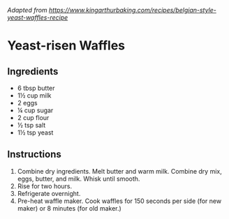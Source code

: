 *Adapted from https://www.kingarthurbaking.com/recipes/belgian-style-yeast-waffles-recipe*

# Yeast-risen Waffles

## Ingredients
 - 6 tbsp butter
 - 1½ cup milk
 - 2 eggs
 - ¼ cup sugar
 - 2 cup flour
 - ½ tsp salt
 - 1½ tsp yeast

## Instructions

 1. Combine dry ingredients. Melt butter and warm milk. Combine dry mix, eggs, butter, and milk. Whisk until smooth.
 2. Rise for two hours.
 3. Refrigerate overnight.
 4. Pre-heat waffle maker. Cook waffles for 150 seconds per side (for new maker) or 8 minutes (for old maker.)
